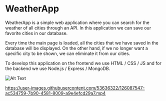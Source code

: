 


# WeatherApp


WeatherApp is a simple web application where you can search for the weather of all cities through an API.
In this application we can save our favorite cities in our database.

Every time the main page is loaded, all the cities that we have saved in the database will be displayed. On the other hand, if we no longer want a specific city to be shown, we can eliminate it from our cities.


To develop this application on the frontend we use HTML / CSS / JS and for the backend we use Node.js / Express / MongoDB.


![Alt Text](https://media.giphy.com/media/QRhtqYeEywJI4/giphy.gif)



https://user-images.githubusercontent.com/53636322/126087547-ac534759-7b90-4581-8009-a9e4efcd29a7.mp4
